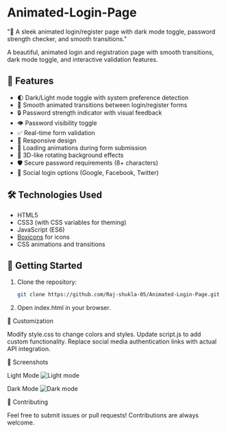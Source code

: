 # Animated-Login-Page
"🌟 A sleek animated login/register page with dark mode toggle, password strength checker, and smooth transitions."

A beautiful, animated login and registration page with smooth transitions, dark mode toggle, and interactive validation features.

## 🎯 Features

- 🌓 Dark/Light mode toggle with system preference detection
- 🔄 Smooth animated transitions between login/register forms
- 🔒 Password strength indicator with visual feedback
- 👁️ Password visibility toggle
- ✅ Real-time form validation
- 📱 Responsive design
- 🚀 Loading animations during form submission
- 🔄 3D-like rotating background effects
- 🛡️ Secure password requirements (8+ characters)
- 📱 Social login options (Google, Facebook, Twitter)

## 🛠️ Technologies Used

- HTML5
- CSS3 (with CSS variables for theming)
- JavaScript (ES6)
- [Boxicons](https://boxicons.com/) for icons
- CSS animations and transitions

## 🚀 Getting Started

1. Clone the repository:
   ```bash
   git clone https://github.com/Raj-shukla-05/Animated-Login-Page.git
2. Open index.html in your browser.

🎨 Customization

Modify style.css to change colors and styles.
Update script.js to add custom functionality.
Replace social media authentication links with actual API integration.

📸 Screenshots

Light Mode
![Light mode](https://github.com/user-attachments/assets/1c327eae-cdac-45a9-9f01-b5917583dd49)

Dark Mode
![Dark mode](https://github.com/user-attachments/assets/4cd26fcd-c759-4d4f-8dba-2f84179dd808)

🤝 Contributing

Feel free to submit issues or pull requests! Contributions are always welcome.
